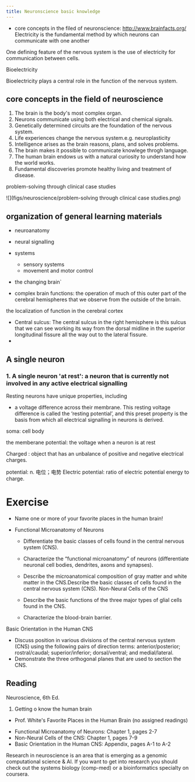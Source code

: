 ```yaml
---
title: Neuronscience basic knowledge
---
```


* core concepts in the filed of neuronscience: <http://www.brainfacts.org/>
Electricity is the fundamental method by which neurons can communicate with one another

One defining feature of the nervous system is the use of electricity for communication between cells.

Bioelectricity

Bioelectricity plays a central role in the function of the nervous system.

## core concepts in the field of neuroscience

1. The brain is the body's most complex organ.
2. Neurons communicate using both electrical and chemical signals.
3. Genetically determined circuits are the foundation of the nervous system.
4. Life experiences change the nervous system.e.g. neuroplasticity
5. Intelligence arises as the brain reasons, plans, and solves problems.
6. The brain makes it possible to communicate knowlege throgh language.
7. The human brain endows us with a natural curiosity to understand how the world works.
8. Fundamental discoveries promote healthy living and treatment of disease.

problem-solving through clinical case studies

![](figs/neuroscience/problem-solving through clinical case studies.png)

## organization of general learning materials

* neuroanatomy
* neural signalling
* systems

  * sensory systems
  * movement and motor control
* the changing brain`
* complex brain functions: the operation of much of this outer part of the cerebral hemispheres that we observe from the outside of the brrain.


the localization of function in the cerebral cortex

* Central sulcus:  The central sulcus in the right hemisphere is this sulcus that we can see working its way from the dorsal midline in the superior longitudinal fissure all the way out to the lateral fissure.
*
## A single neuron

### 1. A single neuron 'at rest': a neuron that is currently not involved in any active electrical signalling

Resting neurons have unique properties, including

* a voltage difference across their membrane. This resting voltage difference is called the ‘resting potential’, and this preset property is the basis from which all electrical signalling in neurons is derived.

soma: cell body

the memberane potential: the voltage when a neuron is at rest

Charged :  object that has an unbalance of positive and negative electrical charges.

potential: n. 电位；电势
Electric potential:  ratio of electric potential energy to charge.

# Exercise

* Name one or more of your favorite places in the human brain!
* Functional Microanatomy of Neurons

    * Differentiate the basic classes of cells found in the central nervous system (CNS).
    * Characterize the “functional microanatomy” of neurons (differentiate neuronal cell bodies, dendrites, axons and synapses).
    * Describe the microanatomical composition of gray matter and white matter in the CNS.Describe the basic classes of cells found in the central nervous system (CNS).
Non-Neural Cells of the CNS

  * Describe the basic functions of the three major types of glial cells found in the CNS.
  * Characterize the blood-brain barrier.

Basic Orientation in the Human CNS

  * Discuss position in various divisions of the central nervous system (CNS) using the following pairs of direction terms: anterior/posterior; rostral/caudal; superior/inferior; dorsal/ventral; and medial/lateral.
* Demonstrate the three orthogonal planes that are used to section the CNS.


## Reading
Neuroscience, 6th Ed.

1. Getting o know the human brain

  - Prof. White's Favorite Places in the Human Brain (no assigned readings)
  * Functional Microanatomy of Neurons: Chapter 1, pages 2-7
  * Non-Neural Cells of the CNS: Chapter 1, pages 7-9
  * Basic Orientation in the Human CNS: Appendix, pages A-1 to A-2


 Research in neuroscience is an area that is emerging as a genomic computational science & AI. If you want to get into research you should check out the systems biology (comp-med) or a bioinformatics specialty on coursera.
